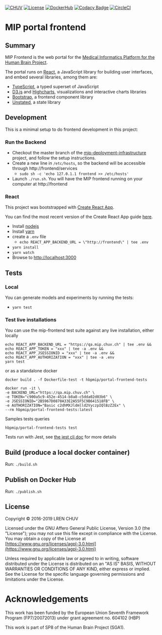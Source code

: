 [![CHUV](https://img.shields.io/badge/HBP-AF4C64.svg)](https://www.humanbrainproject.eu) [![License](https://img.shields.io/badge/license-AGPL--3.0-blue.svg)](https://www.gnu.org/licenses/agpl-3.0.html) [![DockerHub](https://img.shields.io/badge/docker-hbpmip%2Fportal--frontend-008bb8.svg)](https://hub.docker.com/r/hbpmip/portal-frontend/) [![Codacy Badge](https://api.codacy.com/project/badge/Grade/9143f566eca64ffbb06258c61fb64ea0)](https://www.codacy.com/app/hbp-mip/portal-frontend?utm_source=github.com&utm_medium=referral&utm_content=HBPMedical/portal-frontend&utm_campaign=Badge_Grade) [![CircleCI](https://circleci.com/gh/HBPMedical/portal-frontend/tree/master.svg?style=svg)](https://circleci.com/gh/HBPMedical/portal-frontend/tree/master)

# MIP portal frontend

## Summary

MIP Frontend is the web portal for the [Medical Informatics Platform for the Human Brain Project](https://hbpmedical.github.io/).

The portal runs on [React](https://reactjs.org), a JavaScript library for building user interfaces, and embed several libraries, among them are:

- [TypeScript](https://www.typescriptlang.org), a typed superset of JavaScript
- [D3.js](https://d3js.org) and [Highcharts](https://www.highcharts.com), visualizations and interactive charts libraries
- [Bootstrap](https://getbootstrap.com/), a frontend component library
- [Unstated](https://github.com/jamiebuilds/unstated), a state library

## Development

This is a minimal setup to do frontend development in this project:

### Run the Backend

- Checkout the master branch of the [mip-deployment-infrastructure](https://github.com/HBPMedical/mip-deployment-infrastructure) project, and follow the setup instructions.
- Create a new line in `/etc/hosts`, so the backend will be accessible through http://frontend/services
  - `sudo sh -c 'echo 127.0.1.1 frontend >> /etc/hosts'`
- Launch `./run.sh`. You will have the MIP frontend running on your computer at http://frontend

### React

This project was bootstrapped with [Create React App](https://github.com/facebookincubator/create-react-app).

You can find the most recent version of the Create React App guide [here](https://github.com/facebookincubator/create-react-app/blob/master/packages/react-scripts/template/README.md).

- Install [nodejs](https://nodejs.org)
- Install [yarn](https://yarnpkg.com/en/)
- create a `.env` file
  - `echo REACT_APP_BACKEND_URL = \"http://frontend\" | tee .env`
- `yarn install`
- `yarn watch`
- Browse to [http://localhost:3000](http://localhost:3000)

## Tests

### Local

You can generate models and experiments by running the tests:

- `yarn test`

### Test live installations

You can use the mip-frontend test suite against any live installation, either locally

```
echo REACT_APP_BACKEND_URL = "https://qa.mip.chuv.ch" | tee .env &&
echo REACT_APP_TOKEN = "xxx" | tee -a .env &&
echo REACT_APP_JSESSIONID = "xxx" | tee -a .env &&
echo REACT_APP_AUTHORIZATION = "xxx" | tee -a .env
yarn test
```

or as a standalone docker

```
docker build . -f Dockerfile-test -t hbpmip/portal-frontend-tests
```

```
docker run -it \
-e BACKEND_URL="https://qa.mip.chuv.ch" \
-e TOKEN="c900a5c9-452e-4514-b8a8-c5dda02d03b6" \
-e JSESSIONID="2B5967D0870A33E2A55F5C9B641518FB" \
-e AUTHORIZATION="Basic c2dhMXJldmlld2VyczpIQlBzZ2Ex" \
--rm hbpmip/portal-frontend-tests:latest
```

Samples tests queries

```
hbpmip/portal-frontend-tests test
```

Tests run with Jest, see [the jest cli doc](https://jestjs.io/docs/en/cli) for more details

## Build (produce a local docker container)

Run: `./build.sh`

## Publish on Docker Hub

Run: `./publish.sh`

## License

Copyright © 2016-2019 LREN CHUV

Licensed under the GNU Affero General Public License, Version 3.0 (the "License");
you may not use this file except in compliance with the License.
You may obtain a copy of the License at [https://www.gnu.org/licenses/agpl-3.0.html](https://www.gnu.org/licenses/agpl-3.0.html)

Unless required by applicable law or agreed to in writing, software
distributed under the License is distributed on an "AS IS" BASIS,
WITHOUT WARRANTIES OR CONDITIONS OF ANY KIND, either express or implied.
See the License for the specific language governing permissions and
limitations under the License.

# Acknowledgements

This work has been funded by the European Union Seventh Framework Program (FP7/2007­2013) under grant agreement no. 604102 (HBP)

This work is part of SP8 of the Human Brain Project (SGA1).
